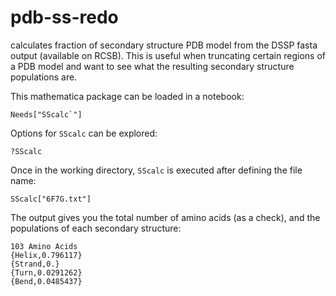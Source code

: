# pdb-ss-redo
calculates fraction of secondary structure PDB model from the DSSP fasta output (available on RCSB). 
This is useful when truncating certain regions of a PDB model and want to see what the resulting secondary structure populations are. 


This mathematica package can be loaded in a notebook:

```
Needs["SScalc`"]
```

Options for `SScalc` can be explored:

```
?SScalc
```

Once in the working directory, `SScalc` is executed after defining the file name:

```
SScalc["6F7G.txt"]
```

The output gives you the total number of amino acids (as a check), and the populations of each secondary structure:

```
103 Amino Acids
{Helix,0.796117}
{Strand,0.}
{Turn,0.0291262}
{Bend,0.0485437}
```


